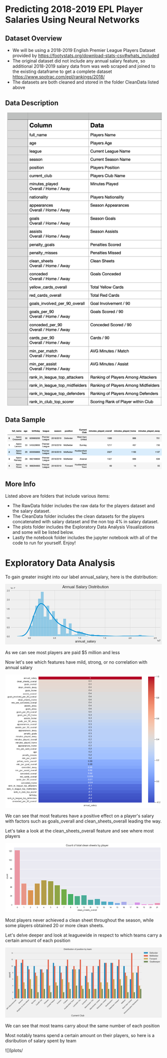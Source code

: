 # Predicting 2018-2019 EPL Player Salaries Using Neural Networks

## Dataset Overview
* We will be using a 2018-2019 English Premier League Players Dataset provided by https://footystats.org/download-stats-csv#whats_included
* The original dataset did not include any annual salary feature, so additional 2018-2019 salary data from was web scraped and joined to the existing dataframe to get a complete dataset https://www.spotrac.com/epl/rankings/2018/
* The datasets are both cleaned and stored in the folder CleanData listed above 

## Data Description
![](images/Data_Overview.png)

## Data Sample
![](images/dataframe_head.png)

## More Info
Listed above are folders that include various items: 
* The RawData folder includes the raw data for the players dataset and the salary dataset. 
* The CleanData folder includes the clean datasets for the players concatenated with salary dataset and the non top 4% in salary dataset. 
* The plots folder includes the Exploratory Data Analysis Visualizations and some will be listed below. 
* Lastly the notebook folder includes the jupyter notebook with all of the code to run for yourself. Enjoy!

# Exploratory Data Analysis

To gain greater insight into our label annual_salary, here is the distribution: 

![](plots/annual_salary_dist.png)

As we can see most players are paid $5 million and less




Now let's see which features have mild, strong, or no correlation with annual salary

![](plots/correlation_heatmap.png)

We can see that most features have a positive effect on a player's salary with factors such as goals_overall and clean_sheets_overall leading the way.




Let's take a look at the clean_sheets_overall feature and see where most players

![](plots/clean_sheets_count.png)

Most players never achieved a clean sheet throughout the season, while some players obtained 20 or more clean sheets.




Let's delve deeper and look at leaguewide in respect to which teams carry a certain amount of each position

![](plots/position_team_distribution.png)

We can see that most teams carry about the same number of each position




Most notably teams spend a certain amount on their players, so here is a disribution of salary spent by team

![](plots/












